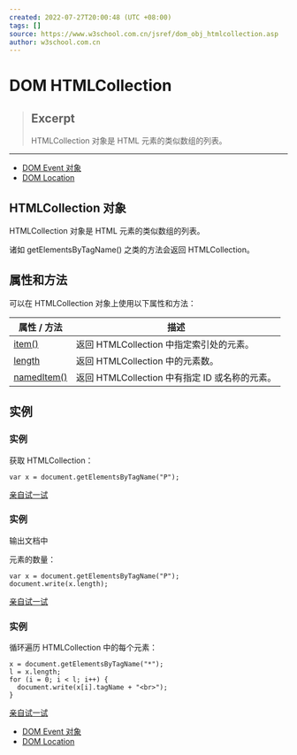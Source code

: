 ```yaml
---
created: 2022-07-27T20:00:48 (UTC +08:00)
tags: []
source: https://www.w3school.com.cn/jsref/dom_obj_htmlcollection.asp
author: w3school.com.cn
---
```


# DOM HTMLCollection

> ## Excerpt
> HTMLCollection 对象是 HTML 元素的类似数组的列表。

---
-   [DOM Event 对象](https://www.w3school.com.cn/jsref/obj_events.asp "Event 对象")
-   [DOM Location](https://www.w3school.com.cn/jsref/obj_location.asp "Location 对象")

## HTMLCollection 对象

HTMLCollection 对象是 HTML 元素的类似数组的列表。

诸如 getElementsByTagName() 之类的方法会返回 HTMLCollection。

## 属性和方法

可以在 HTMLCollection 对象上使用以下属性和方法：

| 属性 / 方法 | 描述 |
| --- | --- |
| [item()](https://www.w3school.com.cn/jsref/met_htmlcollection_item.asp "HTMLCollection item() 方法") | 返回 HTMLCollection 中指定索引处的元素。 |
| [length](https://www.w3school.com.cn/jsref/prop_htmlcollection_length.asp "HTMLCollection length 属性") | 返回 HTMLCollection 中的元素数。 |
| [namedItem()](https://www.w3school.com.cn/jsref/met_htmlcollection_nameditem.asp "HTMLCollection namedItem() 方法") | 返回 HTMLCollection 中有指定 ID 或名称的元素。 |

## 实例

### 实例

获取 HTMLCollection：

```
var x = document.getElementsByTagName("P");

```

[亲自试一试](https://www.w3school.com.cn/tiy/t.asp?f=jsck_htmlcollection_1)

### 实例

输出文档中 <p> 元素的数量：

```
var x = document.getElementsByTagName("P");
document.write(x.length);

```

[亲自试一试](https://www.w3school.com.cn/tiy/t.asp?f=jsck_htmlcollection_2)

### 实例

循环遍历 HTMLCollection 中的每个元素：

```
x = document.getElementsByTagName("*");
l = x.length;
for (i = 0; i < l; i++) {
  document.write(x[i].tagName + "<br>");
}

```

[亲自试一试](https://www.w3school.com.cn/tiy/t.asp?f=jsck_htmlcollection_loop)

-   [DOM Event 对象](https://www.w3school.com.cn/jsref/obj_events.asp "Event 对象")
-   [DOM Location](https://www.w3school.com.cn/jsref/obj_location.asp "Location 对象")
